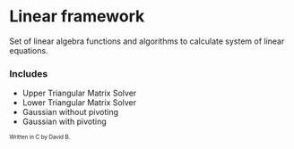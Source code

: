 # Linear framework

Set of linear algebra functions and algorithms to calculate system of linear equations.

### Includes

- Upper Triangular Matrix Solver
- Lower Triangular Matrix Solver
- Gaussian without pivoting
- Gaussian with pivoting

<sub><sup>Written in C by David B.</sup></sub>